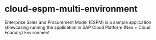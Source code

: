 # cloud-espm-multi-environment
Enterprise Sales and Procurement Model (ESPM) is a  sample application showcasing running the application in SAP Cloud Platform (Neo + Cloud Foundry) Environment
